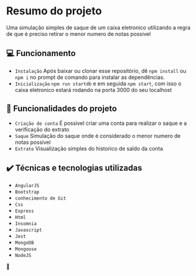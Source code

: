 # Resumo do projeto
Uma simulação simples de saque de um caixa eletronico utilizando a regra de que é preciso retirar o menor numero de notas possivel

## 💻 Funcionamento

- `Instalação` Após baixar ou clonar esse repositório, dê `npm install` ou `npm i` no prompt de comando para instalar as dependências.
- `Inicialização` `npm run startdb` e em seguida `npm start`, com isso o caixa eletronico estará rodando na porta 3000 do seu localhost

## 🔨 Funcionalidades do projeto

- `Criação de conta` É possivel criar uma conta para realizar o saque e a verificação do extrato
- `Saque` Simulação do saque onde é considerado o menor numero de notas possivel
- `Extrato` Visualização simples do historico de saldo da conta


## ✔️ Técnicas e tecnologias utilizadas

- ``AngularJS``
- ``Bootstrap``
- ``conhecimento de Git``
- ``Css``
- ``Express``
- ``Html``
- ``Insomnia``
- ``Javascript``
- ``Jest``
- ``MongoDB``
- ``Mongoose``
- ``NodeJS``

:hamster: